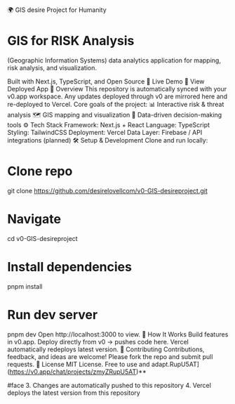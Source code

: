 🌍 GIS desire Project for Humanity

# GIS for RISK Analysis
(Geographic Information Systems) 
data analytics application for mapping, 
risk analysis, and visualization. 

Built with Next.js, TypeScript, and Open Source
🚀 Live Demo
🔗 View Deployed App
📖 Overview
This repository is automatically synced with your v0.app workspace. Any updates deployed through v0 are mirrored here and re-deployed to Vercel.
Core goals of the project:
📊 Interactive risk & threat analysis
🗺️ GIS mapping and visualization
🔎 Data-driven decision-making tools
⚙️ Tech Stack
Framework: Next.js + React
Language: TypeScript
Styling: TailwindCSS
Deployment: Vercel
Data Layer: Firebase / API integrations (planned)
🛠️ Setup & Development
Clone and run locally:
# Clone repo
git clone https://github.com/desirelovellcom/v0-GIS-desireproject.git

# Navigate
cd v0-GIS-desireproject

# Install dependencies
pnpm install

# Run dev server
pnpm dev
Open http://localhost:3000 to view.
📌 How It Works
Build features in v0.app.
Deploy directly from v0 → pushes code here.
Vercel automatically redeploys latest version.
🤝 Contributing
Contributions, feedback, and ideas are welcome!
Please fork the repo and submit pull requests.
📜 License
MIT License. Free to use and adapt.RupU5AT](https://v0.app/chat/projects/zmyZRupU5AT)**

#face
3. Changes are automatically pushed to this repository
4. Vercel deploys the latest version from this repository
